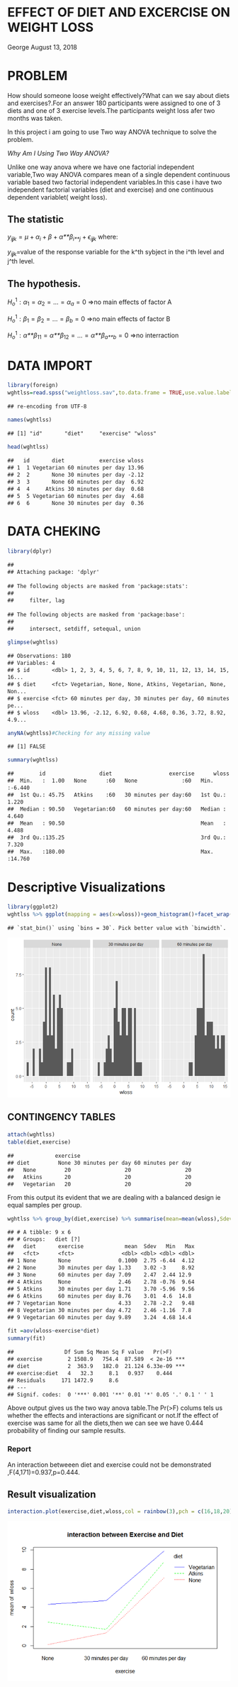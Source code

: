 
EFFECT OF DIET AND EXCERCISE ON WEIGHT LOSS
================
George
August 13, 2018

PROBLEM
=======

How should someone loose weight effectively?What can we say about diets and exercises?.For an answer 180 participants were assigned to one of 3 diets and one of 3 exercise levels.The participants weight loss afer two months was taken.

In this project i am going to use Two way ANOVA technique to solve the problem.

*Why Am I Using Two Way ANOVA?*

Unlike one way anova where we have one factorial independent variable,Two way ANOVA compares mean of a single dependent continuous variable based two factorial independent variables.In this case i have two independent factorial variables (diet and exercise) and one continuous dependent variablet( weight loss).

The statistic
-------------

*y*<sub>*i**j**k*</sub> = *μ* + *α*<sub>*i*</sub> + *β* + *α**β*<sub>*i**j*</sub> + *ϵ*<sub>*i**j**k*</sub>
 where:

*y*<sub>*i**j**k*</sub>=value of the response variable for the k^th sybject in the i^th level and j^th level.

The hypothesis.
---------------

*H*<sub>*o*</sub><sup>1</sup> : *α*<sub>1</sub> = *α*<sub>2</sub> = ... = *α*<sub>*a*</sub> = 0 =&gt;no main effects of factor A

*H*<sub>*o*</sub><sup>1</sup> : *β*<sub>1</sub> = *β*<sub>2</sub> = ... = *β*<sub>*b*</sub> = 0 =&gt;no main effects of factor B

*H*<sub>*o*</sub><sup>1</sup> : *α**β*<sub>11</sub> = *α**β*<sub>12</sub> = ... = *α**β*<sub>*a**b*</sub> = 0 =&gt;no interraction

DATA IMPORT
===========

``` r
library(foreign)
wghtlss=read.spss("weightloss.sav",to.data.frame = TRUE,use.value.labels = TRUE)
```

    ## re-encoding from UTF-8

``` r
names(wghtlss)
```

    ## [1] "id"       "diet"     "exercise" "wloss"

``` r
head(wghtlss)
```

    ##   id       diet           exercise wloss
    ## 1  1 Vegetarian 60 minutes per day 13.96
    ## 2  2       None 30 minutes per day -2.12
    ## 3  3       None 60 minutes per day  6.92
    ## 4  4     Atkins 30 minutes per day  0.68
    ## 5  5 Vegetarian 60 minutes per day  4.68
    ## 6  6       None 30 minutes per day  0.36

DATA CHEKING
============

``` r
library(dplyr)
```

    ## 
    ## Attaching package: 'dplyr'

    ## The following objects are masked from 'package:stats':
    ## 
    ##     filter, lag

    ## The following objects are masked from 'package:base':
    ## 
    ##     intersect, setdiff, setequal, union

``` r
glimpse(wghtlss)
```

    ## Observations: 180
    ## Variables: 4
    ## $ id       <dbl> 1, 2, 3, 4, 5, 6, 7, 8, 9, 10, 11, 12, 13, 14, 15, 16...
    ## $ diet     <fct> Vegetarian, None, None, Atkins, Vegetarian, None, Non...
    ## $ exercise <fct> 60 minutes per day, 30 minutes per day, 60 minutes pe...
    ## $ wloss    <dbl> 13.96, -2.12, 6.92, 0.68, 4.68, 0.36, 3.72, 8.92, 4.9...

``` r
anyNA(wghtlss)#Checking for any missing value
```

    ## [1] FALSE

``` r
summary(wghtlss)
```

    ##        id                 diet                  exercise      wloss       
    ##  Min.   :  1.00   None      :60   None              :60   Min.   :-6.440  
    ##  1st Qu.: 45.75   Atkins    :60   30 minutes per day:60   1st Qu.: 1.220  
    ##  Median : 90.50   Vegetarian:60   60 minutes per day:60   Median : 4.640  
    ##  Mean   : 90.50                                           Mean   : 4.488  
    ##  3rd Qu.:135.25                                           3rd Qu.: 7.320  
    ##  Max.   :180.00                                           Max.   :14.760

Descriptive Visualizations
==========================

``` r
library(ggplot2)
wghtlss %>% ggplot(mapping = aes(x=wloss))+geom_histogram()+facet_wrap(~exercise)
```

    ## `stat_bin()` using `bins = 30`. Pick better value with `binwidth`.

![](EFFECT-OF-DIET-AND-EXERCISE-ON-WEIGHT-LOSS_files/figure-markdown_github/unnamed-chunk-3-1.png)

CONTINGENCY TABLES
------------------

``` r
attach(wghtlss)
table(diet,exercise)
```

    ##             exercise
    ## diet         None 30 minutes per day 60 minutes per day
    ##   None         20                 20                 20
    ##   Atkins       20                 20                 20
    ##   Vegetarian   20                 20                 20

From this output its evident that we are dealing with a balanced design ie equal samples per group.

``` r
wghtlss %>% group_by(diet,exercise) %>% summarise(mean=mean(wloss),Sdev=sd(wloss),Min=min(wloss),Max=max(wloss))
```

    ## # A tibble: 9 x 6
    ## # Groups:   diet [?]
    ##   diet       exercise             mean  Sdev   Min   Max
    ##   <fct>      <fct>               <dbl> <dbl> <dbl> <dbl>
    ## 1 None       None               0.1000  2.75 -6.44  4.12
    ## 2 None       30 minutes per day 1.33    3.02 -3     8.92
    ## 3 None       60 minutes per day 7.09    2.47  2.44 12.9 
    ## 4 Atkins     None               2.46    2.78 -0.76  9.64
    ## 5 Atkins     30 minutes per day 1.71    3.70 -5.96  9.56
    ## 6 Atkins     60 minutes per day 8.76    3.01  4.6  14.8 
    ## 7 Vegetarian None               4.33    2.78 -2.2   9.48
    ## 8 Vegetarian 30 minutes per day 4.72    2.46 -1.16  7.8 
    ## 9 Vegetarian 60 minutes per day 9.89    3.24  4.68 14.4

``` r
fit =aov(wloss~exercise*diet)
summary(fit)
```

    ##                Df Sum Sq Mean Sq F value   Pr(>F)    
    ## exercise        2 1508.9   754.4  87.589  < 2e-16 ***
    ## diet            2  363.9   182.0  21.124 6.33e-09 ***
    ## exercise:diet   4   32.3     8.1   0.937    0.444    
    ## Residuals     171 1472.9     8.6                     
    ## ---
    ## Signif. codes:  0 '***' 0.001 '**' 0.01 '*' 0.05 '.' 0.1 ' ' 1

Above output gives us the two way anova table.The Pr(&gt;F) colums tels us whether the effects and interactions are significant or not.If the effect of exercise was same for all the diets,then we can see we have 0.444 probability of finding our sample results.

### Report

An interaction betweeen diet and exercise could not be demonstrated ,F(4,171)=0.937,p=0.444.

Result visualization
--------------------

``` r
interaction.plot(exercise,diet,wloss,col = rainbow(3),pch = c(16,18,20),main = "interaction between Exercise and Diet")
```

![](EFFECT-OF-DIET-AND-EXERCISE-ON-WEIGHT-LOSS_files/figure-markdown_github/unnamed-chunk-7-1.png)
